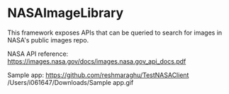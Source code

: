 # NASAImageLibrary

This framework exposes APIs that can be queried to search for images in NASA's public images repo.

NASA API reference:
https://images.nasa.gov/docs/images.nasa.gov_api_docs.pdf

Sample app:
https://github.com/reshmaraghu/TestNASAClient
/Users/i061647/Downloads/Sample app.gif
